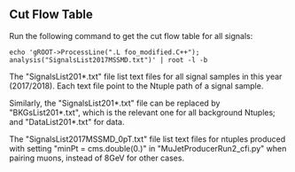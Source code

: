 ## Cut Flow Table

Run the following command to get the cut flow table for all signals:
```
echo 'gROOT->ProcessLine(".L foo_modified.C++"); analysis("SignalsList2017MSSMD.txt")' | root -l -b
```

The "SignalsList201*.txt" file list text files for all signal samples in this year (2017/2018). Each text file point to the Ntuple path of a signal sample.

Similarly, the "SignalsList201*.txt" file can be replaced by "BKGsList201*.txt", which is the relevant one for all background Ntuples; and "DataList201*.txt" for data.

The "SignalsList2017MSSMD_0pT.txt" file list text files for ntuples produced with setting "minPt = cms.double(0.)" in "MuJetProducerRun2_cfi.py" when pairing muons, instead of 8GeV for other cases.
